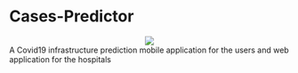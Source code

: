 # Cases-Predictor

<div align="center">
  <img src="https://github.com/ghoshanimesh/Cases-Predictor/blob/master/dashboard/client/src/assets/img/logo.png" >
</div>
A Covid19 infrastructure prediction mobile application for the users and web application for the hospitals

